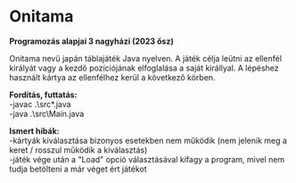 # Onitama

**Programozás alapjai 3 nagyházi (2023 ősz)**

Onitama nevű japán táblajáték Java nyelven. A játék célja leütni az ellenfél királyát vagy a kezdő pozíciójának elfoglalása a saját királlyal. A lépéshez használt kártya az ellenfélhez kerül a következő körben.


**Fordítás, futtatás:**   
-javac .\src\*.java  
-java .\src\Main.java  

**Ismert hibák:**  
-kártyák kiválasztása bizonyos esetekben nem működik (nem jelenik meg a keret / rosszul működik a kiválasztás)  
-játék vége után a "Load" opció választásával kifagy a program, mivel nem tudja betölteni a már véget ért játékot
